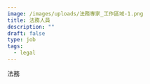 ```yaml
---
image: /images/uploads/法務專家_工作區域-1.png
title: 法務人員
description: ""
draft: false
type: job
tags:
  - legal
---
```

法務